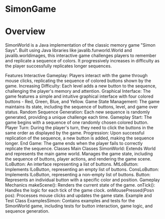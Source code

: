 # SimonGame

# Overview
SimonWorld is a Java implementation of the classic memory game "Simon Says". Built using Java libraries like javalib.funworld.World and javalib.worldimages, this interactive game challenges players to remember and replicate a sequence of colors. It progressively increases in difficulty as the player successfully replicates longer sequences.

Features
Interactive Gameplay: Players interact with the game through mouse clicks, replicating the sequence of colored buttons shown by the game.
Increasing Difficulty: Each level adds a new button to the sequence, challenging the player's memory and attention.
Graphical Interface: The game features a simple and intuitive graphical interface with four colored buttons - Red, Green, Blue, and Yellow.
Game State Management: The game maintains its state, including the sequence of buttons, level, and game over status.
Random Sequence Generation: Each new sequence is randomly generated, providing a unique challenge each time.
Gameplay
Start: The game begins with a sequence of one randomly chosen colored button.
Player Turn: During the player's turn, they need to click the buttons in the same order as displayed by the game.
Progression: Upon successful replication of the sequence, a new button is added, making the sequence longer.
End Game: The game ends when the player fails to correctly replicate the sequence.
Classes
Main Classes
SimonWorld: Extends World and represents the main game world.
Manages the game state, including the sequence of buttons, player actions, and rendering the game scene.
ILoButton: An interface representing a list of buttons.
MtLoButton: Implements ILoButton, representing an empty list of buttons.
ConsLoButton: Implements ILoButton, representing a non-empty list of buttons.
Button: Represents an individual button with a specific color and position.
Gameplay Mechanics
makeScene(): Renders the current state of the game.
onTick(): Handles the logic for each tick of the game clock.
onMousePressed(Posn pos): Processes mouse clicks and updates the game state.
Example and Test Class
ExamplesSimon: Contains examples and tests for the SimonWorld game, including tests for button interaction, game logic, and sequence generation.
